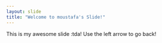 ```yaml
---
layout: slide
title: "Welcome to moustafa's Slide!"
---
```

This is my awesome slide :tda!
Use the left arrow to go back!
